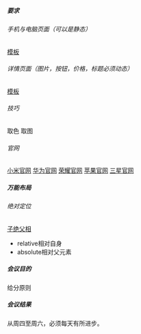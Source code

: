 ##### 要求
###### 手机与电脑页面（可以是静态）
<a href="../Template/nvzhuang.html">模板</a>

###### 详情页面（图片，按钮，价格，标题必须动态）
<a href="../Template/nanshifuzhuang-yifu.html">模板</a>


###### 技巧
取色
取图

###### 官网
<a href="https://www.mi.com/">小米官网</a>
<a href="https://consumer.huawei.com/cn/">华为官网</a>
<a href="https://www.hihonor.com/cn/">荣耀官网</a>
<a href="https://www.apple.com.cn/iphone/">苹果官网</a>
<a href="https://www.samsungeshop.com.cn/">三星官网</a>

##### 万能布局
###### 绝对定位
<a href="../Template2/绝对定位.html">子绝父相</a>
* relative相对自身
* absolute相对父元素

##### 会议目的
 给分原则

##### 会议结果
从周四至周六，必须每天有所进步。